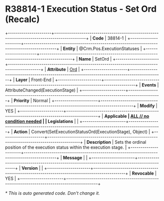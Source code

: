 ﻿---
erp.type: front-end-business-rule
erp.entity: Crm.Pos.ExecutionStatuses
---

# R38814-1 Execution Status - Set Ord (Recalc)
+----------------------+----------------------------------------------------------------------------------------------+
| **Code**             | 38814-1                                                                                      |
+----------------------+----------------------------------------------------------------------------------------------+
| **Entity**           | @Crm.Pos.ExecutionStatuses                                                                   |
+----------------------+----------------------------------------------------------------------------------------------+
| **Name**             | SetOrd                                                                                       |
+----------------------+----------------------------------------------------------------------------------------------+
| **Attribute**        | [Ord](../entities/Crm.Pos.ExecutionStatuses.md#ord)                                          |
+----------------------+----------------------------------------------------------------------------------------------+
| **Layer**            | Front-End                                                                                    |
+----------------------+----------------------------------------------------------------------------------------------+
| **Events**           | AttributeChanged(ExecutionStage)                                                             |
+----------------------+----------------------------------------------------------------------------------------------+
| **Priority**         | Normal                                                                                       |
+----------------------+----------------------------------------------------------------------------------------------+
| **Modify**           | YES                                                                                          |
+----------------------+----------------------------------------------------------------------------------------------+
| **Applicable         | [ALL // no condition needed](xref:applicable-legislations)                                   |
| Legislations**       |                                                                                              |
+----------------------+----------------------------------------------------------------------------------------------+
| **Action**           | Convert(SetExecutionStatusOrd(ExecutionStage), Object)                                       |
+----------------------+----------------------------------------------------------------------------------------------+
| **Description**      | Sets the ordinal position of the execution status within the execution stage.                |
+----------------------+----------------------------------------------------------------------------------------------+
| **Message**          |                                                                                              |
+----------------------+----------------------------------------------------------------------------------------------+
| **Version**          |                                                                                              |
+----------------------+----------------------------------------------------------------------------------------------+
| **Revocable**        | YES                                                                                          |
+----------------------+----------------------------------------------------------------------------------------------+

*\* This is auto generated code. Don't change it.*
